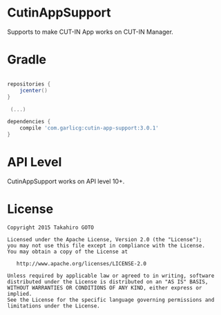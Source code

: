 # CutinAppSupport

Supports to make CUT-IN App works on CUT-IN Manager.

# Gradle


```groovy

repositories {
    jcenter()
}

 (...)

dependencies {
    compile 'com.garlicg:cutin-app-support:3.0.1'
}

```


# API Level

CutinAppSupport works on API level 10+.


# License


    Copyright 2015 Takahiro GOTO

    Licensed under the Apache License, Version 2.0 (the "License");
    you may not use this file except in compliance with the License.
    You may obtain a copy of the License at

       http://www.apache.org/licenses/LICENSE-2.0

    Unless required by applicable law or agreed to in writing, software
    distributed under the License is distributed on an "AS IS" BASIS,
    WITHOUT WARRANTIES OR CONDITIONS OF ANY KIND, either express or implied.
    See the License for the specific language governing permissions and
    limitations under the License.

